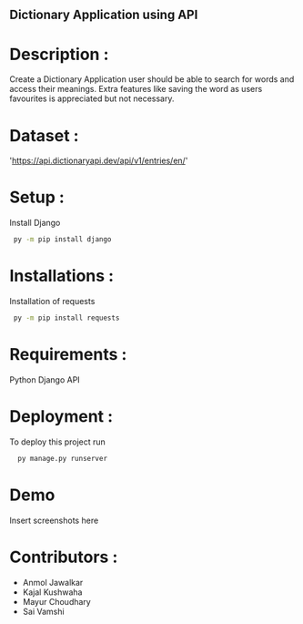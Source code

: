 
## Dictionary Application using API

# Description :
Create a Dictionary Application user should be able to search for words and access their meanings.
Extra features like saving the word as users favourites is appreciated but not necessary.


# Dataset : 
'https://api.dictionaryapi.dev/api/v1/entries/en/'
 
# Setup :
Install Django
```bash
 py -m pip install django
```

# Installations : 
Installation of requests
```bash
 py -m pip install requests
 ```

# Requirements :
 Python 
 Django
 API

# Deployment :

To deploy this project run
```bash
  py manage.py runserver
```
 
# Demo
Insert screenshots here

# Contributors :

- Anmol Jawalkar
- Kajal Kushwaha
- Mayur Choudhary
- Sai Vamshi
